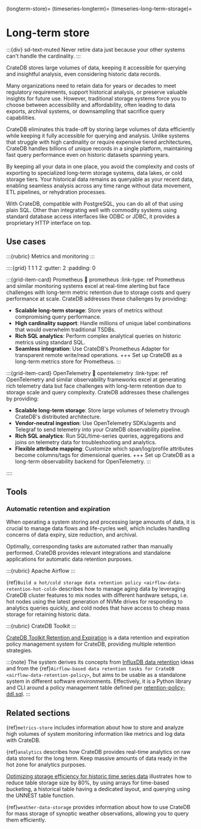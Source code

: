 (longterm-store)=
(timeseries-longterm)=
(timeseries-long-term-storage)=

# Long-term store

:::{div} sd-text-muted
Never retire data just because your other systems can't handle the cardinality.
:::

CrateDB stores large volumes of data, keeping it accessible for querying
and insightful analysis, even considering historic data records.

Many organizations need to retain data for years or decades to meet regulatory
requirements, support historical analysis, or preserve valuable insights for
future use. However, traditional storage systems force you to choose between
accessibility and affordability, often leading to data exports, archival
systems, or downsampling that sacrifice query capabilities.

CrateDB eliminates this trade-off by storing large volumes of data efficiently
while keeping it fully accessible for querying and analysis. Unlike systems
that struggle with high cardinality or require expensive tiered architectures,
CrateDB handles billions of unique records in a single platform, maintaining
fast query performance even on historic datasets spanning years.

By keeping all your data in one place, you avoid the complexity and costs of
exporting to specialized long-term storage systems, data lakes, or cold storage
tiers. Your historical data remains as queryable as your recent data, enabling
seamless analysis across any time range without data movement, ETL pipelines,
or rehydration processes.

With CrateDB, compatible with PostgreSQL, you can do all of that using plain SQL.
Other than integrating well with commodity systems using standard database
access interfaces like ODBC or JDBC, it provides a proprietary HTTP interface
on top.

## Use cases

:::{rubric} Metrics and monitoring
:::

::::{grid} 1 1 1 2
:gutter: 2
:padding: 0

:::{grid-item-card} Prometheus
:link: prometheus
:link-type: ref
Prometheus and similar monitoring systems excel at real-time alerting but face challenges
with long-term metric retention due to storage costs and query performance at scale. CrateDB
addresses these challenges by providing:
- **Scalable long-term storage**: Store years of metrics without compromising query performance.
- **High cardinality support**: Handle millions of unique label combinations that would overwhelm traditional TSDBs.
- **Rich SQL analytics**: Perform complex analytical queries on historic metrics using standard SQL.
- **Seamless integration**: Use CrateDB's Prometheus Adapter for transparent remote write/read operations.
+++
Set up CrateDB as a long-term metrics store for Prometheus.
:::

:::{grid-item-card} OpenTelemetry
:link: opentelemetry
:link-type: ref
OpenTelemetry and similar observability frameworks excel at generating rich telemetry data
but face challenges with long-term retention due to storage scale and query complexity.
CrateDB addresses these challenges by providing:
- **Scalable long-term storage**: Store large volumes of telemetry through CrateDB's distributed architecture.
- **Vendor-neutral ingestion**: Use OpenTelemetry SDKs/agents and Telegraf to send telemetry into your CrateDB observability pipeline.
- **Rich SQL analytics**: Run SQL/time-series queries, aggregations and joins on telemetry data for troubleshooting and analytics.
- **Flexible attribute mapping**: Customize which span/log/profile attributes become columns/tags for dimensional queries.
+++
Set up CrateDB as a long-term observability backend for OpenTelemetry.
:::

::::

## Tools

### Automatic retention and expiration

When operating a system storing and processing large amounts of data,
it is crucial to manage data flows and life-cycles well, which includes
handling concerns of data expiry, size reduction, and archival.

Optimally, corresponding tasks are automated rather than manually
performed. CrateDB provides relevant integrations and standalone
applications for automatic data retention purposes.

:::{rubric} Apache Airflow
:::

{ref}`Build a hot/cold storage data retention policy <airflow-data-retention-hot-cold>`
describes how to manage aging data by leveraging CrateDB cluster
features to mix nodes with different hardware setups, i.e. hot
nodes using the latest generation of NVMe drives for responding
to analytics queries quickly, and cold nodes that have access to
cheap mass storage for retaining historic data.

:::{rubric} CrateDB Toolkit
:::

[CrateDB Toolkit Retention and Expiration] is a data retention and
expiration policy management system for CrateDB, providing multiple
retention strategies.

:::{note}
The system derives its concepts from [InfluxDB data retention] ideas and
from the {ref}`Airflow-based data retention tasks for CrateDB <airflow-data-retention-policy>`,
but aims to be usable as a standalone system in different software environments.
Effectively, it is a Python library and CLI around a policy management
table defined per [retention-policy-ddl.sql].
:::

## Related sections

{ref}`metrics-store` includes information about how to
store and analyze high volumes of system monitoring information
like metrics and log data with CrateDB.

{ref}`analytics` describes how
CrateDB provides real-time analytics on raw data stored for the long term.
Keep massive amounts of data ready in the hot zone for analytics purposes.

[Optimizing storage efficiency for historic time series data]
illustrates how to reduce table storage size by 80%,
by using arrays for time-based bucketing, a historical table having
a dedicated layout, and querying using the UNNEST table function.

{ref}`weather-data-storage` provides information about how to
use CrateDB for mass storage of synoptic weather observations,
allowing you to query them efficiently.


[CrateDB Toolkit Retention and Expiration]: https://cratedb-toolkit.readthedocs.io/retention.html
[InfluxDB data retention]: https://docs.influxdata.com/influxdb/v1/guides/downsample_and_retain/
[Optimizing storage efficiency for historic time series data]: https://community.cratedb.com/t/optimizing-storage-for-historic-time-series-data/762
[retention-policy-ddl.sql]: https://github.com/crate/cratedb-toolkit/blob/main/cratedb_toolkit/retention/setup/schema.sql
